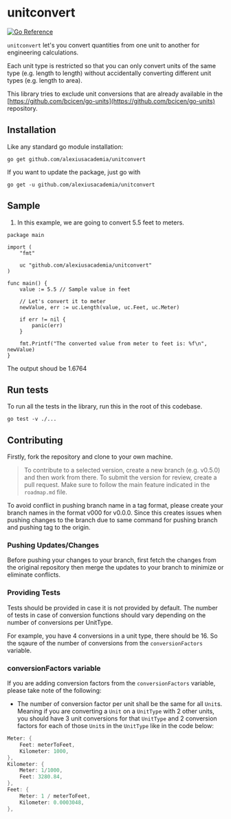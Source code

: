 # unitconvert

[![Go Reference](https://pkg.go.dev/badge/github.com/alexiusacademia/unitconvert.svg)](https://pkg.go.dev/github.com/alexiusacademia/unitconvert)

`unitconvert` let's you convert quantities from one unit to another for engineering calculations.

Each unit type is restricted so that you can only convert units of the same type (e.g. length to length) without accidentally converting different unit types (e.g. length to area).

This library tries to exclude unit conversions that are already available in the [https://github.com/bcicen/go-units](https://github.com/bcicen/go-units) repository.

## Installation

Like any standard go module installation:

```
go get github.com/alexiusacademia/unitconvert
```

If you want to update the package, just go with

```
go get -u github.com/alexiusacademia/unitconvert
```

## Sample

1. In this example, we are going to convert 5.5 feet to meters.

```
package main

import (
	"fmt"

	uc "github.com/alexiusacademia/unitconvert"
)

func main() {
	value := 5.5 // Sample value in feet

	// Let's convert it to meter
	newValue, err := uc.Length(value, uc.Feet, uc.Meter)

	if err != nil {
		panic(err)
	}

	fmt.Printf("The converted value from meter to feet is: %f\n", newValue)
}
```

The output shoud be 1.6764

## Run tests

To run all the tests in the library, run this in the root of this codebase.

```
go test -v ./...
```

## Contributing

Firstly, fork the repository and clone to your own machine.

> To contribute to a selected version, create a new branch (e.g. v0.5.0) and then work from there. To submit the version for review, create a pull request. Make sure to follow the main feature indicated in the `roadmap.md` file.

To avoid conflict in pushing branch name in a tag format, please create your branch names in the format v000 for v0.0.0. Since this creates issues when pushing changes to the branch due to same command for pushing branch and pushing tag to the origin.

### Pushing Updates/Changes

Before pushing your changes to your branch, first fetch the changes from the original repository then merge the updates to your branch to minimize or eliminate conflicts.

### Providing Tests

Tests should be provided in case it is not provided by default. The number of tests in case of conversion functions should vary depending on the number of conversions per UnitType.

For example, you have 4 conversions in a unit type, there should be 16. So the sqaure of the number of conversions from the `conversionFactors` variable.

### conversionFactors variable

If you are adding conversion factors from the `conversionFactors` variable, please take note of the following:

- The number of conversion factor per unit shall be the same for all `Unit`s. Meaning if you are converting a `Unit` on a `UnitType` with 2 other units, you should have 3 unit conversions for that `UnitType` and 2 conversion factors for each of those `Unit`s in the `UnitType` like in the code below:

```go
Meter: {
	Feet: meterToFeet,
	Kilometer: 1000,
},
Kilometer: {
	Meter: 1/1000,
	Feet: 3280.84,
},
Feet: {
	Meter: 1 / meterToFeet,
	Kilometer: 0.0003048,
},
```
